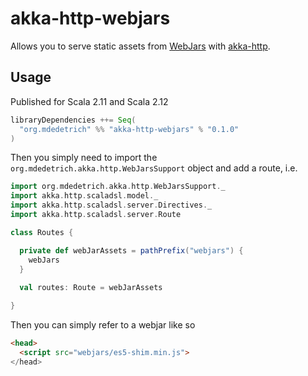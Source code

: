 # akka-http-webjars
Allows you to serve static assets from [WebJars](https://www.webjars.org/) with [akka-http](link).

## Usage

Published for Scala 2.11 and Scala 2.12

```sbt
libraryDependencies ++= Seq(
  "org.mdedetrich" %% "akka-http-webjars" % "0.1.0"
)
```

Then you simply need to import the `org.mdedetrich.akka.http.WebJarsSupport` object and add a route, i.e.

```scala
import org.mdedetrich.akka.http.WebJarsSupport._
import akka.http.scaladsl.model._
import akka.http.scaladsl.server.Directives._
import akka.http.scaladsl.server.Route

class Routes {

  private def webJarAssets = pathPrefix("webjars") {
    webJars
  }
  
  val routes: Route = webJarAssets

}
```

Then you can simply refer to a webjar like so

```html
<head>
  <script src="webjars/es5-shim.min.js">
</head>
```
